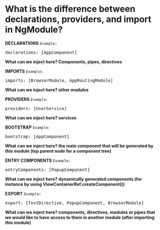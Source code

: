 # What is the difference between declarations, providers, and import in NgModule?


**DECLARATIONS**
`Example:`

<pre>declarations: [AppComponent]</pre>

**What can we inject here? Components, pipes, directives**

**IMPORTS**
`Example:`

<pre>imports: [BrowserModule, AppRoutingModule]</pre>

**What can we inject here? other modules**

**PROVIDERS**
`Example:`

<pre>providers: [UserService]</pre>

**What can we inject here? services**

**BOOTSTRAP**
`Example:`

<pre>bootstrap: [AppComponent]</pre>

**What can we inject here? the main component that will be generated by this module (top parent node for a component tree)**

**ENTRY COMPONENTS**
`Example:`

<pre>entryComponents: [PopupComponent]</pre>

**What can we inject here? dynamically generated components (for instance by using ViewContainerRef.createComponent())**

**EXPORT**
`Example:`

<pre>export: [TextDirective, PopupComponent, BrowserModule]</pre>

**What can we inject here? components, directives, modules or pipes that we would like to have access to them in another module (after importing this module)**
